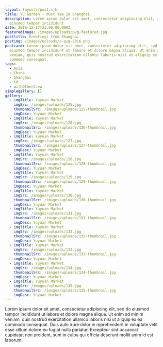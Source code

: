 ```yaml
---
layout: layouts/post.njk
title: Yu Garden - must see in Shanghai
description: Lorem ipsum dolor sit amet, consectetur adipiscing elit, sed do
  eiusmod tempor incididunt
date: 2016-12-17T23:00:00.000Z
featuredimage: /images/uploads/pvg-featured.jpg
posttitle: Greetings from Shanghai
postimg: /images/uploads/p-pvg-2016.png
postcard: Lorem ipsum dolor sit amet, consectetur adipiscing elit, sed do
  eiusmod tempor incididunt ut labore et dolore magna aliqua. Ut enim ad minim
  veniam, quis nostrud exercitation ullamco laboris nisi ut aliquip ex ea
  commodo consequat.
tags:
  - Asia
  - China
  - Shanghai
  - LO
  - withOtherCrew
simplegallery: []
gallery:
  - imgTitle: Yuyuan Market
    imgSrc: /images/uploads/125.jpg
    thumbnailSrc: /images/uploads/125-thumbnail.jpg
    imgDesc: Yuyuan Market
  - imgTitle: Yuyuan Market
    imgSrc: /images/uploads/126.jpg
    thumbnailSrc: /images/uploads/126-thumbnail.jpg
    imgDesc: Yuyuan Market
  - imgTitle: Yuyuan Market
    imgSrc: /images/uploads/127.jpg
    thumbnailSrc: /images/uploads/127-thumbnail.jpg
    imgDesc: Yuyuan Market
  - imgTitle: Yuyuan Market
    imgSrc: /images/uploads/128.jpg
    thumbnailSrc: /images/uploads/128-thumbnail.jpg
    imgDesc: Yuyuan Market
  - imgTitle: Yuyuan Market
    imgSrc: /images/uploads/129.jpg
    thumbnailSrc: /images/uploads/129-thumbnail.jpg
    imgDesc: Yuyuan Market
  - imgTitle: Yuyuan Market
    imgSrc: /images/uploads/130.jpg
    thumbnailSrc: /images/uploads/130-thumbnail.jpg
    imgDesc: Yuyuan Market
  - imgTitle: Yuyuan Market
    imgSrc: /images/uploads/131.jpg
    thumbnailSrc: /images/uploads/131-thumbnail.jpg
    imgDesc: Yuyuan Market
  - imgTitle: Yuyuan Market
    imgSrc: /images/uploads/132.jpg
    thumbnailSrc: /images/uploads/132-thumbnail.jpg
    imgDesc: Yuyuan Market
  - imgTitle: Yuyuan Market
    imgSrc: /images/uploads/133.jpg
    thumbnailSrc: /images/uploads/133-thumbnail.jpg
    imgDesc: Yuyuan Market
  - imgTitle: Yuyuan Market
    imgSrc: /images/uploads/134.jpg
    thumbnailSrc: /images/uploads/134-thumbnail.jpg
    imgDesc: Yuyuan Market
  - imgTitle: Yuyuan Market
    imgSrc: /images/uploads/135.jpg
    thumbnailSrc: /images/uploads/135-thumbnail.jpg
    imgDesc: Yuyuan Market
---
```

<!--StartFragment-->

Lorem ipsum dolor sit amet, consectetur adipiscing elit, sed do eiusmod tempor incididunt ut labore et dolore magna aliqua. Ut enim ad minim veniam, quis nostrud exercitation ullamco laboris nisi ut aliquip ex ea commodo consequat. Duis aute irure dolor in reprehenderit in voluptate velit esse cillum dolore eu fugiat nulla pariatur. Excepteur sint occaecat cupidatat non proident, sunt in culpa qui officia deserunt mollit anim id est laborum.

<!--EndFragment-->